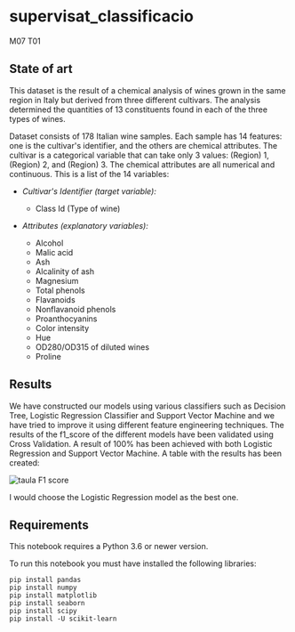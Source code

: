 # supervisat_classificacio
M07 T01


## State of art

This dataset is the result of a chemical analysis of wines grown in the same region in Italy but derived from three different cultivars. The analysis determined the quantities of 13 constituents found in each of the three types of wines.

Dataset consists of 178 Italian wine samples. Each sample has 14 features: one is the cultivar's identifier, and the others are chemical attributes. The cultivar is a categorical variable that can take only 3 values: (Region) 1, (Region) 2, and (Region) 3. The chemical attributes are all numerical and continuous. This is a list of the 14 variables:

* *Cultivar's Identifier (target variable):*


  * Class Id (Type of wine)



* *Attributes (explanatory variables):*

  * Alcohol
  * Malic acid
  * Ash
  * Alcalinity of ash
  * Magnesium
  * Total phenols
  * Flavanoids
  * Nonflavanoid phenols
  * Proanthocyanins
  * Color intensity
  * Hue
  * OD280/OD315 of diluted wines
  * Proline


## Results

We have constructed our models using various classifiers such as Decision Tree, Logistic Regression Classifier and Support Vector Machine and we have tried to improve it using different feature engineering techniques. The results of the f1_score of the different models have been validated using Cross Validation. A result of 100% has been achieved with both Logistic Regression and Support Vector Machine. A table with the results has been created:

![taula F1 score](https://user-images.githubusercontent.com/104349352/179922661-169c7ef4-51fc-4baf-92cb-991ee67866d1.PNG)

I would choose the Logistic Regression model as the best one.

## Requirements

This notebook requires a Python 3.6 or newer version.

To run this notebook you must have installed the following libraries:

    pip install pandas
    pip install numpy
    pip install matplotlib
    pip install seaborn
    pip install scipy
    pip install -U scikit-learn
